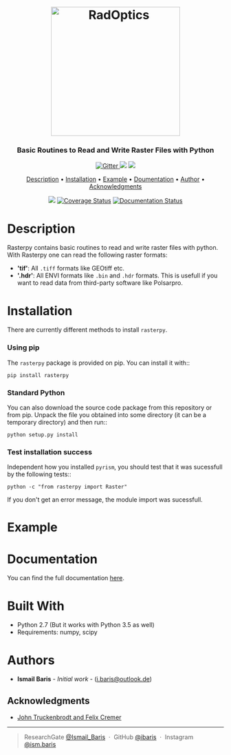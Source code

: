 <h1 align="center">
  <br>
  <a href="http://elib.dlr.de/115785/"><img src="https://i.imgur.com/uspi5KE.png" alt="RadOptics" width="300"></a>
</h1>

<h3 align="center">Basic Routines to Read and Write Raster Files with Python</h3>

<p align="center">
  <a href="http://forthebadge.com">
    <img src="http://forthebadge.com/images/badges/made-with-python.svg"
         alt="Gitter">
  </a>
  <a href="http://forthebadge.com"><img src="http://forthebadge.com/images/badges/built-with-love.svg"></a>
  <a href="http://forthebadge.com">
      <img src="http://forthebadge.com/images/badges/built-with-science.svg">
  </a>
</p>

<p align="center">
  <a href="#description">Description</a> •
  <a href="#installation">Installation</a> •
  <a href="#example">Example</a> •
    <a href="#documentation">Doumentation</a> •
  <a href="#authors">Author</a> •
  <a href="#acknowledgments">Acknowledgments</a>
</p>

<p align="center">
  <a href="https://www.travis-ci.org/ibaris/pyrism"><img src="https://www.travis-ci.org/ibaris/pyrism.svg?branch=master"></a>
  <a href='https://coveralls.io/github/ibaris/pyrism?branch=master'><img src='https://coveralls.io/repos/github/ibaris/pyrism/badge.svg?branch=master' alt='Coverage Status' /></a>
  <a href='http://pyrism.readthedocs.io/en/latest/?badge=latest'>
    <img src='https://readthedocs.org/projects/pyrism/badge/?version=latest' alt='Documentation Status' /></a>
</p>

# Description
Rasterpy contains basic routines to read and write raster files with python. With Rasterpy one can read the following raster formats:
* **'tif'**: All `.tiff` formats like GEOtiff etc.
* **'.hdr'**: All ENVI formats like `.bin` and `.hdr` formats. This is usefull if you want to read data from third-party software like Polsarpro. 

# Installation
There are currently different methods to install `rasterpy`.
### Using pip
The ` rasterpy ` package is provided on pip. You can install it with::

    pip install rasterpy
    
### Standard Python
You can also download the source code package from this repository or from pip. Unpack the file you obtained into some directory (it can be a temporary directory) and then run::

    python setup.py install
  
### Test installation success
Independent how you installed ` pyrism `, you should test that it was sucessfull by the following tests::

    python -c "from rasterpy import Raster"

If you don't get an error message, the module import was sucessfull.

# Example

# Documentation
You can find the full documentation <a href="http://pyrism.readthedocs.io/en/latest/index.html">here</a>.

# Built With
* Python 2.7 (But it works with Python 3.5 as well)
* Requirements: numpy, scipy

# Authors
* **Ismail Baris** - *Initial work* - (i.baris@outlook.de)

## Acknowledgments
*  <a href="https://github.com/johntruckenbrodt/pyroSAR">John Truckenbrodt and Felix Cremer </a>

---

> ResearchGate [@Ismail_Baris](https://www.researchgate.net/profile/Ismail_Baris) &nbsp;&middot;&nbsp;
> GitHub [@ibaris](https://github.com/ibaris) &nbsp;&middot;&nbsp;
> Instagram [@ism.baris](https://www.instagram.com/ism.baris/)

